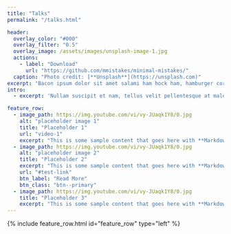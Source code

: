```yaml
---
title: "Talks"
permalink: "/talks.html"

header:
  overlay_color: "#000"
  overlay_filter: "0.5"
  overlay_image: /assets/images/unsplash-image-1.jpg
  actions:
    - label: "Download"
      url: "https://github.com/mmistakes/minimal-mistakes/"
  caption: "Photo credit: [**Unsplash**](https://unsplash.com)"
excerpt: "Bacon ipsum dolor sit amet salami ham hock ham, hamburger corned beef short ribs kielbasa biltong t-bone drumstick tri-tip tail sirloin pork chop."
intro: 
  - excerpt: 'Nullam suscipit et nam, tellus velit pellentesque at malesuada, enim eaque. Quis nulla, netus tempor in diam gravida tincidunt, *proin faucibus* voluptate felis id sollicitudin. Centered with `type="center"`'

feature_row:
  - image_path: https://img.youtube.com/vi/vy-JUaqk1Y8/0.jpg
    alt: "placeholder image 1"
    title: "Placeholder 1"
    url: "video-1"
    excerpt: "This is some sample content that goes here with **Markdown** formatting."
  - image_path: https://img.youtube.com/vi/vy-JUaqk1Y8/0.jpg
    alt: "placeholder image 2"
    title: "Placeholder 2"
    excerpt: "This is some sample content that goes here with **Markdown** formatting."
    url: "#test-link"
    btn_label: "Read More"
    btn_class: "btn--primary"
  - image_path: https://img.youtube.com/vi/vy-JUaqk1Y8/0.jpg
    title: "Placeholder 3"
    excerpt: "This is some sample content that goes here with **Markdown** formatting."
---
```



{% include feature_row.html id="feature_row" type="left" %}
